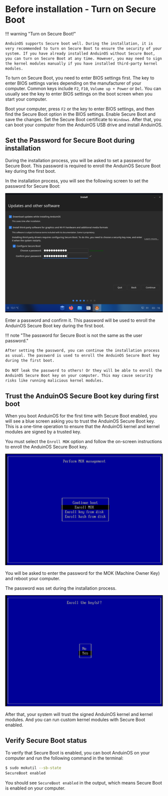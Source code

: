 # Before installation - Turn on Secure Boot

!!! warning "Turn on Secure Boot!"

    AnduinOS supports Secure boot well. During the installation, it is very recommended to turn on Secure Boot to ensure the security of your system. If you have already installed AnduinOS without Secure Boot, you can turn on Secure Boot at any time. However, you may need to sign the kernel modules manually if you have installed third-party kernel modules.

To turn on Secure Boot, you need to enter BIOS settings first. The key to enter BIOS settings varies depending on the manufacturer of your computer. Common keys include `F2`, `F10`, `Volume up + Power` or `Del`. You can usually see the key to enter BIOS settings on the boot screen when you start your computer.

Boot your computer, press `F2` or the key to enter BIOS settings, and then find the Secure Boot option in the BIOS settings. Enable Secure Boot and save the changes. Set the Secure Boot certificate to `Windows`. After that, you can boot your computer from the AnduinOS USB drive and install AnduinOS.

## Set the Password for Secure Boot during installation

During the installation process, you will be asked to set a password for Secure Boot. This password is required to enroll the AnduinOS Secure Boot key during the first boot.

In the installation process, you will see the following screen to set the password for Secure Boot:

![Ubiquity Set Secure Boot Key Password](./set-secure-boot-password.png)

Enter a password and confirm it. This password will be used to enroll the AnduinOS Secure Boot key during the first boot.

!!! note "The password for Secure Boot is not the same as the user password."

    After setting the password, you can continue the installation process as usual. The password is used to enroll the AnduinOS Secure Boot key during the first boot.

    Do NOT leak the password to others! Or they will be able to enroll the AnduinOS Secure Boot key on your computer. This may cause security risks like running malicious kernel modules.

## Trust the AnduinOS Secure Boot key during first boot

When you boot AnduinOS for the first time with Secure Boot enabled, you will see a blue screen asking you to trust the AnduinOS Secure Boot key. This is a one-time operation to ensure that the AnduinOS kernel and kernel modules are signed by a trusted key.

You must select the `Enroll MOK` option and follow the on-screen instructions to enroll the AnduinOS Secure Boot key.

![Mok Manager Select enroll the key](./moq-manager-enroll.png)

You will be asked to enter the password for the MOK (Machine Owner Key) and reboot your computer.

The password was set during the installation process.

![Make sure to select your key and enroll it in Mok Manager](./sure-enroll-mok-key.png)

After that, your system will trust the signed AnduinOS kernel and kernel modules. And you can run custom kernel modules with Secure Boot enabled.

## Verify Secure Boot status

To verify that Secure Boot is enabled, you can boot AnduinOS on your computer and run the following command in the terminal:

```bash title="Check Secure Boot status"
$ sudo mokutil --sb-state
SecureBoot enabled
```

You should see `SecureBoot enabled` in the output, which means Secure Boot is enabled on your computer.
